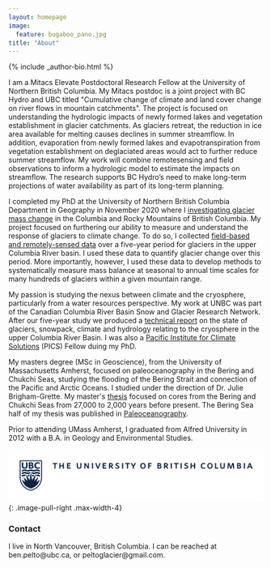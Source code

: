 ```yaml
---
layout: homepage
image:
  feature: bugaboo_pano.jpg
title: "About"
---
```


<footer role="contentinfo">
  <div class="article-author-bottom">
    {% include _author-bio.html %}
  </div>
</footer>


I am a Mitacs Elevate Postdoctoral Research Fellow at the University of Northern British Columbia. My Mitacs postdoc is a joint project with BC Hydro and UBC titled "Cumulative change of climate and land cover change on river flows in mountain catchments". The project is focused on understanding the hydrologic impacts of newly formed lakes and vegetation establishment in glacier catchments. As glaciers retreat, the reduction in ice area available for melting causes declines in summer streamflow. In addition, evaporation from newly formed lakes and evapotranspiration from vegetation establishment on deglaciated areas would act to further reduce summer streamflow. My work will combine remotesensing and field observations to inform a hydrologic model to estimate the impacts on streamflow. The research supports BC Hydro’s need to make long-term projections of water availability as part of its long-term planning.


I completed my PhD at the University of Northern British Columbia Department in Geography in November 2020 where I [investigating glacier mass change](https://www.unbc.ca/newsroom/unbc-stories/unbc-phd-candidate-measures-glacier-mass-change-columbia-river-basin) in the Columbia and Rocky Mountains of British Columbia. My project focused on furthering our ability to measure and understand the response of glaciers to climate change. To do so, I collected [field-based and remotely-sensed data](https://tc.copernicus.org/articles/13/1709/2019/) over a five-year period for glaciers in the upper Columbia River basin. I used these data to quantify glacier change over this period. More importantly, however, I used these data to develop methods to systematically measure mass balance at seasonal to annual time scales for many hundreds of glaciers within a given mountain range.

My passion is studying the nexus between climate and the cryosphere, particularly from a water resources perspective. My work at UNBC was part of the Canadian Columbia River Basin Snow and Glacier Research Network. After our five-year study we produced a [technical report](https://ourtrust.org/new-research-available-columbia-basin-glaciers/) on the state of glaciers, snowpack, climate and hydrology relating to the cryosphere in the upper Columbia River Basin. I was also a [Pacific Institute for Climate Solutions](https://pics.uvic.ca/research/thinning-ice) (PICS) Fellow duing my PhD.

My masters degree (MSc in Geoscience), from the University of Massachusetts Amherst, focused on paleoceanography in the Bering and Chukchi Seas, studying the flooding of the Bering Strait and connection of the Pacific and Arctic Oceans. I studied under the direction of Dr. Julie Brigham-Grette. My master's [thesis](https://scholarworks.umass.edu/masters_theses_2/108/) focused on cores from the Bering and Chukchi Seas from 27,000 to 2,000 years before present. The Bering Sea half of my thesis was published in [Paleoceanography](https://doi.org/10.1002/2017PA003265).

Prior to attending UMass Amherst, I graduated from Alfred University in 2012 with a B.A. in Geology and Environmental Studies.

![UNBC Logo](/images/UBC-logo-2018-fullsig-blue-rgb300.png)
{: .image-pull-right .max-width-4}

### Contact
<p>
I live in North Vancouver, British Columbia. I can be reached at ben.pelto@ubc.ca, or peltoglacier@gmail.com.
